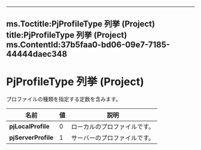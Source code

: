 

---
ms.Toctitle:PjProfileType  列挙 (Project)
title:PjProfileType  列挙 (Project)
ms.ContentId:37b5faa0-bd06-09e7-7185-44444daec348
---
# PjProfileType  列挙 (Project)




プロファイルの種類を指定する定数を含みます。

|**名前**|**値**|**説明**|
|---|---|---|
|**pjLocalProfile**|0|ローカルのプロファイルです。|
|**pjServerProfile**|1|サーバーのプロファイルです。|




